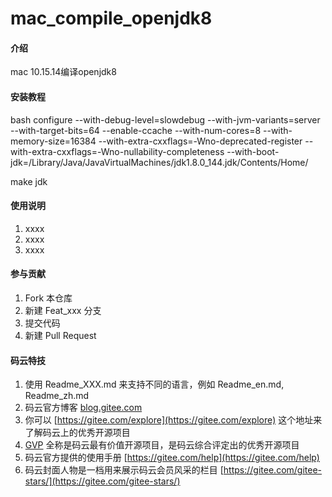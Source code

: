 # mac_compile_openjdk8

#### 介绍
mac 10.15.14编译openjdk8





#### 安装教程
bash configure --with-debug-level=slowdebug  --with-jvm-variants=server --with-target-bits=64 --enable-ccache --with-num-cores=8 --with-memory-size=16384 --with-extra-cxxflags=-Wno-deprecated-register --with-extra-cxxflags=-Wno-nullability-completeness --with-boot-jdk=/Library/Java/JavaVirtualMachines/jdk1.8.0_144.jdk/Contents/Home/

make jdk




#### 使用说明

1.  xxxx
2.  xxxx
3.  xxxx

#### 参与贡献

1.  Fork 本仓库
2.  新建 Feat_xxx 分支
3.  提交代码
4.  新建 Pull Request


#### 码云特技

1.  使用 Readme\_XXX.md 来支持不同的语言，例如 Readme\_en.md, Readme\_zh.md
2.  码云官方博客 [blog.gitee.com](https://blog.gitee.com)
3.  你可以 [https://gitee.com/explore](https://gitee.com/explore) 这个地址来了解码云上的优秀开源项目
4.  [GVP](https://gitee.com/gvp) 全称是码云最有价值开源项目，是码云综合评定出的优秀开源项目
5.  码云官方提供的使用手册 [https://gitee.com/help](https://gitee.com/help)
6.  码云封面人物是一档用来展示码云会员风采的栏目 [https://gitee.com/gitee-stars/](https://gitee.com/gitee-stars/)
